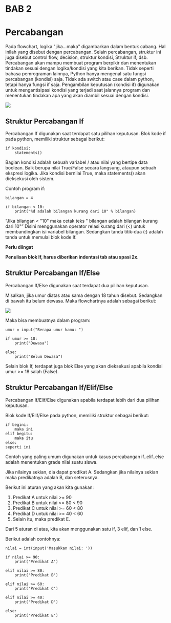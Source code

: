 ﻿# **BAB 2**

# **Percabangan**

Pada flowchart, logika "jika…maka" digambarkan dalam bentuk cabang. Hal inilah yang disebut dengan percabangan. Selain percabangan, struktur ini juga disebut control flow, decision, struktur kondisi, Struktur if, dsb. Percabangan akan mampu membuat program berpikir dan menentukan tindakan sesuai dengan logika/kondisi yang kita berikan. Tidak seperti bahasa pemrograman lainnya, Python hanya mengenal satu fungsi percabangan (kondisi) saja. Tidak ada switch atau case dalam python, tetapi hanya fungsi if saja. Pengambilan keputusan (kondisi if) digunakan untuk mengantisipasi kondisi yang terjadi saat jalannya program dan menentukan tindakan apa yang akan diambil sesuai dengan kondisi.

![](img/Aspose.Words.f3adbccc-e2e3-42a9-82d3-c56ddd5f1e24.001.png)

## **Struktur Percabangan If**

Percabangan If digunakan saat terdapat satu pilihan keputusan. Blok kode if pada python, memiliki struktur sebagai berikut:

```
if kondisi:
    statements()
```

Bagian kondisi adalah sebuah variabel / atau nilai yang bertipe data boolean. Baik berupa nilai True/False secara langsung, ataupun sebuah ekspresi logika. Jika kondisi bernilai True, maka statements() akan dieksekusi oleh sistem.

Contoh program if:

```
bilangan = 4

if bilangan < 10:
    print("%d adalah bilangan kurang dari 10" % bilangan)
```

“Jika bilangan < "10" maka cetak teks " bilangan adalah bilangan kurang dari 10"” Disini menggunakan operator relasi kurang dari (<) untuk membandingkan isi variabel bilangan. Sedangkan tanda titik-dua (:) adalah tanda untuk memulai blok kode If.

**Perlu diingat**

**Penulisan blok If, harus diberikan indentasi tab atau spasi 2x.**

## **Struktur Percabangan If/Else**

Percabangan If/Else digunakan saat terdapat dua pilihan keputusan.

Misalkan, jika umur diatas atau sama dengan 18 tahun disebut. Sedangkan di bawah itu belum dewasa. Maka flowchartnya adalah sebagai berikut:

![](img/Aspose.Words.f3adbccc-e2e3-42a9-82d3-c56ddd5f1e24.003.png)

Maka bisa membuatnya dalam program:

```
umur = input("Berapa umur kamu: ")

if umur >= 18:
    print("Dewasa")

else:
    print("Belum Dewasa")
```

Selain blok If, terdapat juga blok Else yang akan dieksekusi apabila kondisi umur >= 18 salah (False).

## **Struktur Percabangan If/Elif/Else**

Percabangan If/Elif/Else digunakan apabila terdapat lebih dari dua pilihan keputusan.

Blok kode If/Elif/Else pada python, memiliki struktur sebagai berikut:

```
if begini:
    maka ini
elif begitu:
    maka itu
else:
seperti ini
```

Contoh yang paling umum digunakan untuk kasus percabangan if..elif..else adalah menentukan grade nilai suatu siswa.

Jika nilainya sekian, dia dapat predikat A. Sedangkan jika nilainya sekian maka predikatnya adalah B, dan seterusnya.

Berikut ini aturan yang akan kita gunakan:

1. Predikat A untuk nilai >= 90
1. Predikat B untuk nilai >= 80 < 90
1. Predikat C untuk nilai >= 60 < 80
1. Predikat D untuk nilai >= 40 < 60
1. Selain itu, maka predikat E.

Dari 5 aturan di atas, kita akan menggunakan satu if, 3 elif, dan 1 else.

Berikut adalah contohnya:

```
nilai = int(input('Masukkan nilai: '))

if nilai >= 90:
    print('Predikat A')

elif nilai >= 80:
    print('Predikat B')

elif nilai >= 60:
    print('Predikat C')

elif nilai >= 40:
    print('Predikat D')

else:
    print('Predikat E')

```
